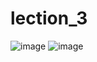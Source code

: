 # lection_3


![image](https://github.com/user-attachments/assets/0e665d4a-028c-4b38-97b8-672d16e94256) ![image](https://github.com/user-attachments/assets/c7b9f050-9381-4f6a-8f73-f1b26e7429db)
